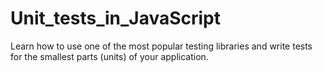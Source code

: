 # Unit_tests_in_JavaScript
Learn how to use one of the most popular testing libraries and write tests for the smallest parts (units) of your application.
